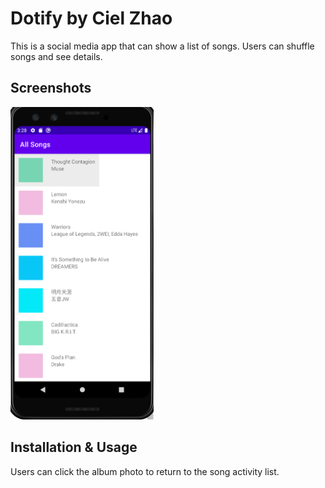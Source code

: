 # Dotify by Ciel Zhao

This is a social media app that can show a list of songs. Users can shuffle songs and see details.


## Screenshots
<img src="./Screenshot_app2.png" alt="Screenshot of the app" height="500" />


## Installation & Usage
Users can click the album photo to return to the song activity list.
